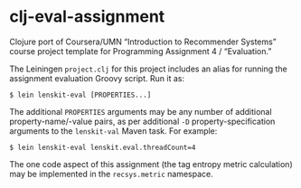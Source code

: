# clj-eval-assignment

Clojure port of Coursera/UMN “Introduction to Recommender Systems” course
project template for Programming Assignment 4 / “Evaluation.”

The Leiningen `project.clj` for this project includes an alias for running the
assignment evaluation Groovy script.  Run it as:

    $ lein lenskit-eval [PROPERTIES...]
    
The additional `PROPERTIES` arguments may be any number of additional
property-name/-value pairs, as per additional `-D` property-specification
arguments to the `lenskit-val` Maven task.  For example:

    $ lein lenskit-eval lenskit.eval.threadCount=4
    
The one code aspect of this assignment (the tag entropy metric calculation) may
be implemented in the `recsys.metric` namespace.
